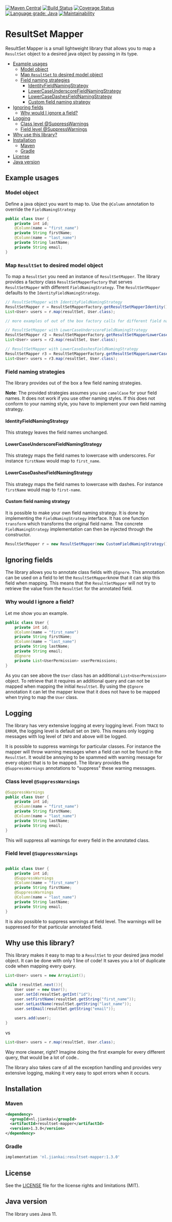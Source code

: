 [![Maven Central](https://img.shields.io/maven-central/v/nl.jiankai/resultset-mapper.svg?label=Maven%20Central)](https://search.maven.org/search?q=g:%22nl.jiankai%22%20AND%20a:%22resultset-mapper%22) [![Build Status](https://travis-ci.com/jzheng2017/resultset-mapper.svg?branch=main)](https://travis-ci.com/jzheng2017/resultset-mapper) [![Coverage Status](https://coveralls.io/repos/github/jzheng2017/resultset-mapper/badge.svg?branch=main)](https://coveralls.io/github/jzheng2017/resultset-mapper?branch=main) [![Language grade: Java](https://img.shields.io/lgtm/grade/java/g/jzheng2017/resultset-mapper.svg?logo=lgtm&logoWidth=18)](https://lgtm.com/projects/g/jzheng2017/resultset-mapper/context:java) [![Maintainability](https://api.codeclimate.com/v1/badges/2c2148df6c782aa9fe11/maintainability)](https://codeclimate.com/github/jzheng2017/resultset-mapper/maintainability)
# ResultSet Mapper
ResultSet Mapper is a small lightweight library that allows you to map a `ResultSet` object to a desired java object by passing in its type.

- [Example usages](#example-usages)
  * [Model object](#model-object)
  * [Map `ResultSet` to desired model object](#map-resultset-to-desired-model-object)
  * [Field naming strategies](#field-naming-strategies)
    + [IdentityFieldNamingStrategy](#identityfieldnamingstrategy)
    + [LowerCaseUnderscoreFieldNamingStrategy](#lowercaseunderscorefieldnamingstrategy)
    + [LowerCaseDashesFieldNamingStrategy](#lowercasedashesfieldnamingstrategy)
    + [Custom field naming strategy](#custom-field-naming-strategy)
- [Ignoring fields](#ignoring-fields)
  * [Why would I ignore a field?](#why-would-i-ignore-a-field)
- [Logging](#logging)
  * [Class level @SuppressWarnings](#class-level-suppresswarnings)
  * [Field level @SuppressWarnings](#field-level-suppresswarnings)
- [Why use this library?](#why-use-this-library)
- [Installation](#installation)
  * [Maven](#maven)
  * [Gradle](#gradle)
- [License](#license)
- [Java version](#java-version)

## Example usages
### Model object
Define a java object you want to map to. Use the `@Column` annotation to override the `FieldNamingStrategy`
```java
public class User {
    private int id;
    @Column(name = "first_name")
    private String firstName;
    @Column(name = "last_name")
    private String lastName;
    private String email;
}
```

### Map `ResultSet` to desired model object 
To map a `ResultSet` you need an instance of `ResultSetMapper`. The library provides a factory class `ResultSetMapperFactory` that serves `ResultSetMapper` with different `FieldNamingStrategy`. The `ResultSetMapper` defaults to the `IdentityFieldNamingStrategy`.
```java
// ResultSetMapper with IdentityFieldNamingStrategy
ResultSetMapper r = ResultSetMapperFactory.getResultSetMapperIdentity(); 
List<User> users = r.map(resultSet, User.class);
```

```java
// more examples of out of the box factory calls for different field naming strategies

// ResultSetMapper with LowerCaseUnderscoreFieldNamingStrategy
ResultSetMapper r2 = ResultSetMapperFactory.getResultSetMapperLowerCaseUnderscore(); 
List<User> users = r2.map(resultSet, User.class);

// ResultSetMapper with LowerCaseDashesFieldNamingStrategy
ResultSetMapper r3 = ResultSetMapperFactory.getResultSetMapperLowerCaseDashes(); 
List<User> users = r3.map(resultSet, User.class);
```
### Field naming strategies
The library provides out of the box a few field naming strategies. 

**Note**: The provided strategies assumes you use `camelCase` for your field names. It does not work if you use other naming styles. If this does not conform to your naming style, you have to implement your own field naming strategy.
#### IdentityFieldNamingStrategy
This strategy leaves the field names unchanged.
#### LowerCaseUnderscoreFieldNamingStrategy
This strategy maps the field names to lowercase with underscores. For instance `firstName` would map to `first_name`.
#### LowerCaseDashesFieldNamingStrategy
This strategy maps the field names to lowercase with dashes. For instance `firstName` would map to `first-name`.
#### Custom field naming strategy
It is possible to make your own field naming strategy. It is done by implementing the `FieldNamingStrategy` interface. It has one function `transform` which transforms the original field name. The concrete `FieldNamingStrategy` implementation can then be injected through the constructor.
```java
ResultSetMapper r = new ResultSetMapper(new CustomFieldNamingStrategy());
```

## Ignoring fields
The library allows you to annotate class fields with `@Ignore`. This annotation can be used on a field to let the `ResultSetMapper`know that it can skip this field when mapping. This means that the `ResultSetMapper` will not try to retrieve the value from the `ResultSet` for the annotated field.

### Why would I ignore a field?
Let me show you an example.
```java
public class User {
    private int id;
    @Column(name = "first_name")
    private String firstName;
    @Column(name = "last_name")
    private String lastName;
    private String email;
    @Ignore
    private List<UserPermission> userPermissions;
}
```
As you can see above the `User` class has an additional `List<UserPermission>` object. To retrieve that it requires an additional query and can not be mapped when mapping the initial `ResultSet`. By using the `@Ignore` annotation it can let the mapper know that it does not have to be mapped when trying to map the `User` class.

## Logging
The library has very extensive logging at every logging level. From `TRACE` to `ERROR`, the logging level is default set on `INFO`. 
This means only logging messages with log level of `INFO` and above will be logged. 

It is possible to suppress warnings for particular classes. 
For instance the mapper will throw warning messages when a field can not be found in the `ResultSet`. 
It would be annoying to be spammed with warning message for every object that is to be mapped. 
The library provides the `@SuppressWarnings` annotations to "suppress" these warning messages.

### Class level `@SuppressWarnings`
```java
@SuppressWarnings
public class User {
    private int id;
    @Column(name = "first_name")
    private String firstName;
    @Column(name = "last_name")
    private String lastName;
    private String email;
}
```
This will suppress all warnings for every field in the annotated class.

### Field level `@SuppressWarnings`
```java

public class User {
    private int id;
    @SuppressWarnings
    @Column(name = "first_name")
    private String firstName;
    @SuppressWarnings
    @Column(name = "last_name")
    private String lastName;
    private String email;
}
```
It is also possible to suppress warnings at field level. The warnings will be suppressed for that particular annotated field.

## Why use this library?
This library makes it easy to map to a `ResultSet` to your desired java model object. It can be done with only 1 line of code! It saves you a lot of duplicate code when mapping every query.
```java
List<User> users = new ArrayList();

while (resultSet.next()){
    User user = new User();
    user.setId(resultSet.getInt("id");
    user.setFirstName(resultSet.getString("first_name"));
    user.setLastName(resultSet.getString("last_name"));
    user.setEmail(resultSet.getString("email"));
    
    users.add(user);
}
```
vs
```java
List<User> users = r.map(resultSet, User.class);
```
Way more cleaner, right? Imagine doing the first example for every different query, that would be a lot of code.. 

The library also takes care of all the exception handling and provides very extensive logging, making it very easy to spot errors when it occurs.
## Installation
### Maven
```xml
<dependency>
  <groupId>nl.jiankai</groupId>
  <artifactId>resultset-mapper</artifactId>
  <version>1.3.0</version>
</dependency>
```
### Gradle
```gradle
implementation 'nl.jiankai:resultset-mapper:1.3.0'
```
## License
See the [LICENSE](https://github.com/jzheng2017/resultset-mapper/blob/main/LICENSE) file for the license rights and limitations (MIT).
## Java version
The library uses Java 11.
